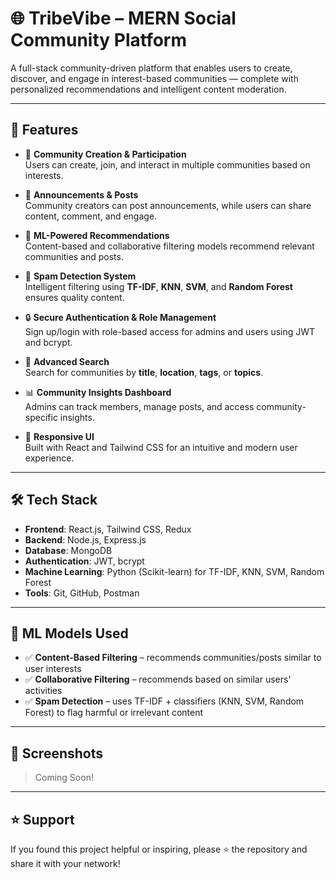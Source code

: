 

# 🌐 TribeVibe – MERN Social Community Platform

A full-stack community-driven platform that enables users to create, discover, and engage in interest-based communities — complete with personalized recommendations and intelligent content moderation.

---

## 🚀 Features

- 👥 **Community Creation & Participation**  
  Users can create, join, and interact in multiple communities based on interests.

- 📣 **Announcements & Posts**  
  Community creators can post announcements, while users can share content, comment, and engage.

- 🧠 **ML-Powered Recommendations**  
  Content-based and collaborative filtering models recommend relevant communities and posts.

- 🚫 **Spam Detection System**  
  Intelligent filtering using **TF-IDF**, **KNN**, **SVM**, and **Random Forest** ensures quality content.

- 🔒 **Secure Authentication & Role Management**  
  Sign up/login with role-based access for admins and users using JWT and bcrypt.

- 🔎 **Advanced Search**  
  Search for communities by **title**, **location**, **tags**, or **topics**.

- 📊 **Community Insights Dashboard**  
  Admins can track members, manage posts, and access community-specific insights.

- 📱 **Responsive UI**  
  Built with React and Tailwind CSS for an intuitive and modern user experience.

---

## 🛠️ Tech Stack

- **Frontend**: React.js, Tailwind CSS, Redux  
- **Backend**: Node.js, Express.js  
- **Database**: MongoDB  
- **Authentication**: JWT, bcrypt  
- **Machine Learning**: Python (Scikit-learn) for TF-IDF, KNN, SVM, Random Forest  
- **Tools**: Git, GitHub, Postman

---

## 🧠 ML Models Used

- ✅ **Content-Based Filtering** – recommends communities/posts similar to user interests  
- ✅ **Collaborative Filtering** – recommends based on similar users' activities  
- ✅ **Spam Detection** – uses TF-IDF + classifiers (KNN, SVM, Random Forest) to flag harmful or irrelevant content

---

## 📸 Screenshots

> Coming Soon!

---


## ⭐ Support

If you found this project helpful or inspiring, please ⭐ the repository and share it with your network!

